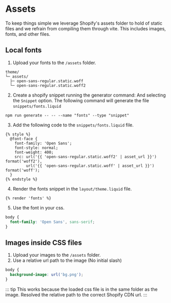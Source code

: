 # Assets

To keep things simple we leverage Shopify's assets folder to hold of static files and we refrain from compiling them through vite. This includes images, fonts, and other files.

## Local fonts

1. Upload your fonts to the `/assets` folder.

```
theme/
└─ assets/
  ├─ open-sans-regular.static.woff
  └─ open-sans-regular.static.woff2
```

2. Create a shopify snippet running the generator command: And selecting the `Snippet` option. The following command will generate the file `snippets/fonts.liquid`

```
npm run generate -- -- --name "fonts" --type "snippet"
```

3. Add the following code to the `snippets/fonts.liquid` file.

```liquid
{% style %}
  @font-face {
    font-family: 'Open Sans';
    font-style: normal;
    font-weight: 400;
    src: url('{{ 'open-sans-regular.static.woff2' | asset_url }}') format('woff2'),
         url('{{ 'open-sans-regular.static.woff' | asset_url }}') format('woff');
  }
{% endstyle %}
```

4. Render the fonts snippet in the `layout/theme.liquid` file.

```liquid
{% render 'fonts' %}
```

5. Use the font in your css.

```css
body {
  font-family: 'Open Sans', sans-serif;
}
```

## Images inside CSS files

1. Upload your images to the `/assets` folder.
2. Use a relative url path to the image (No initial slash)

```css
body {
  background-image: url('bg.png');
}
```
::: tip
This works because the loaded css file is in the same folder as the image. Resolved the relative path to the correct Shopify CDN url.
:::